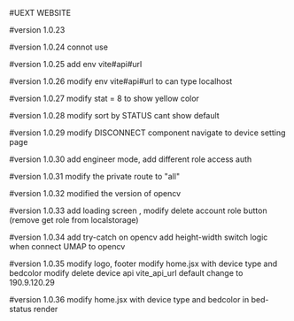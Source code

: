 #UEXT WEBSITE

#version 1.0.23

#version 1.0.24
connot use

#version 1.0.25
add env vite#api#url 

#version 1.0.26
modify env vite#api#url to can type localhost

#version 1.0.27
modify stat = 8 to show yellow color

#version 1.0.28
modify sort by STATUS cant show default

#version 1.0.29
modify DISCONNECT component navigate to device setting page

#version 1.0.30
add engineer mode, add different role access auth

#version 1.0.31
modify the private route to "all"

#version 1.0.32
modified the version of opencv

#version 1.0.33
add loading screen , modify delete account role button (remove get role from localstorage)

#version 1.0.34
add try-catch on opencv
add height-width switch logic when connect UMAP to opencv 

#version 1.0.35
modify logo, footer
modify home.jsx with device type and bedcolor
modify delete device api
vite_api_url default change to 190.9.120.29

#version 1.0.36
modify home.jsx with device type and bedcolor in bed-status render

